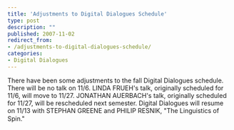 ```yaml
---
title: 'Adjustments to Digital Dialogues Schedule'
type: post
description: ""
published: 2007-11-02
redirect_from: 
- /adjustments-to-digital-dialogues-schedule/
categories:
- Digital Dialogues
---
```

There have been some adjustments to the fall Digital Dialogues schedule. There will be no talk on 11/6. LINDA FRUEH's talk, originally scheduled for 11/6, will move to 11/27. JONATHAN AUERBACH's talk, originally scheduled for 11/27, will be rescheduled next semester. Digital Dialogues will resume on 11/13 with STEPHAN GREENE and PHILIP RESNIK, "The Linguistics of Spin."
